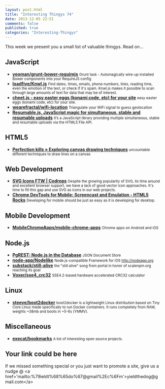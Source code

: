 ```yaml
--- 
layout: post.html 
title: "Interesting Thingys 74" 
date: 2013-12-05 22:51
comments: false 
published: true 
categories: "Interesting-Thingys" 
--- 
```

This week we present you a small list of valuable thingys. Read on…

<!-- More -->

## JavaScript

- **[yeoman/grunt-bower-requirejs](https://github.com/yeoman/grunt-bower-requirejs)**
    <small>Grunt task - Automagically wire-up installed Bower components into your RequireJS config </small>
- **[loadfive/Knwl.js](https://github.com/loadfive/Knwl.js)**
    <small>Find dates, times, emails, phone numbers, links, reading time, even the emotion of the text, or check if it's spam. Knwl.js makes it possible to scan through large amounts of text for data that may be of interest.</small>
- **[cheet.js - easy easter eggs (konami code, etc) for your site](http://namuol.github.io/cheet.js/)**
    <small>easy easter eggs (konami code, etc) for your site. </small>
- **[wearefractal/wifi-location](https://github.com/wearefractal/wifi-location)**
    <small>Triangulate your WiFi signal to guess geolocation</small>
- **[Resumable.js, JavaScript magic for simultaneous, stable and resumable uploads](http://resumablejs.com/)**
    <small>It’s a JavaScript library providing multiple simultaneous, stable and resumable uploads via the HTML5 File API.</small>
 
## HTML5

- **[Perfection kills » Exploring canvas drawing techniques](http://perfectionkills.com/exploring-canvas-drawing-techniques/)**
    <small>uncountable different techniques to draw lines on a canvas</small>
 
## Web Development

- **[SVG Icons FTW | Codrops](http://tympanus.net/codrops/2013/11/27/svg-icons-ftw/)**
    <small>Despite the growing popularity of SVG, its time around and excellent browser support, we have a lack of good vector icon approaches. It's time to fill this gap and use SVG as icons in our web projects.</small>
- **[Chrome DevTools for Mobile: Screencast and Emulation - HTML5 Rocks](http://www.html5rocks.com/en/tutorials/developertools/mobile/)**
    <small>Developing for mobile should be just as easy as it is developing for desktop.</small>
 
## Mobile Development

- **[MobileChromeApps/mobile-chrome-apps](https://github.com/MobileChromeApps/mobile-chrome-apps)**
    <small>Chrome apps on Android and iOS</small>
 
## Node.js

- **[PgREST: Node.js in the Database](http://pgre.st/)**
    <small>JSON Document Store</small>
- **[node-app/Nodelike](https://github.com/node-app/Nodelike)**
    <small>Node.js-compatible Framework for iOS http://nodeapp.org</small>
- **[substack/still-alive](https://github.com/substack/still-alive)**
    <small>the "still alive" song from portal in honor of scalenpm.org reaching its goal</small>
- **[Voxer/sse4_crc32](https://github.com/Voxer/sse4_crc32)**
    <small>SSE4.2-based hardware accelerated CRC32 calculator</small>
 
## Linux

- **[steeve/boot2docker](https://github.com/steeve/boot2docker)**
    <small>boot2docker is a lightweight Linux distribution based on Tiny Core Linux made specifically to run Docker containers. It runs completely from RAM, weights ~38mb and boots in ~5-6s (YMMV).</small>
 
## Miscellaneous

- **[execat/bookmarks](https://github.com/execat/bookmarks)**
    <small>A list of interesting open source projects.</small>
 
## Your link could be here

If we missed something special or you just want to promote a site, give us a nudge @ &lt;a href='&#109;&#97;&#105;&#108;t&#111;&#58;%7&#57;&#105;eld&#116;%68%65do%67&#64;gmail&#37;2&#69;c&#37;6&#70;m'&gt;y&#105;eldt&#104;&#101;dog&#64;&#103;mail&#46;&#99;&#111;m&lt;/a&gt;

